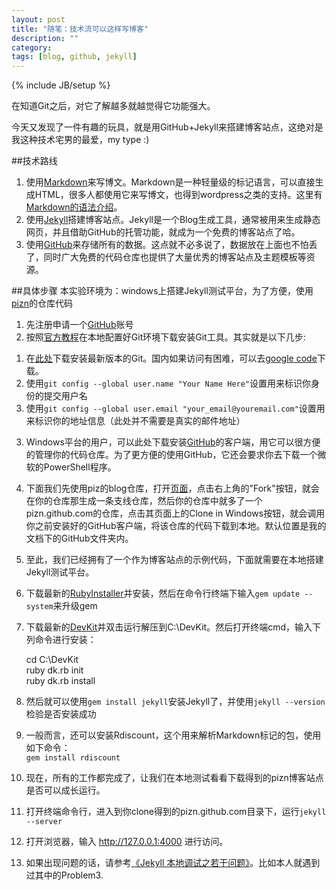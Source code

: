 ```yaml
---
layout: post
title: "随笔：技术流可以这样写博客"
description: ""
category: 
tags: [blog, github, jekyll]
---
```

{% include JB/setup %}

在知道Git之后，对它了解越多就越觉得它功能强大。

今天又发现了一件有趣的玩具，就是用GitHub+Jekyll来搭建博客站点，这绝对是我这种技术宅男的最爱，my type :)

##技术路线
1. 使用[Markdown](http://en.wikipedia.org/wiki/Markdown)来写博文。Markdown是一种轻量级的标记语言，可以直接生成HTML，很多人都使用它来写博文，也得到wordpress之类的支持。这里有[Markdown的语法介绍](http://wowubuntu.com/markdown/)。
2. 使用[Jekyll](https://github.com/mojombo/jekyll)搭建博客站点。Jekyll是一个Blog生成工具，通常被用来生成静态网页，并且借助GitHub的托管功能，就成为一个免费的博客站点了哈。
3. 使用[GitHub](https://github.com/)来存储所有的数据。这点就不必多说了，数据放在上面也不怕丢了，同时广大免费的代码仓库也提供了大量优秀的博客站点及主题模板等资源。

##具体步骤
本实验环境为：windows上搭建Jekyll测试平台，为了方便，使用[pizn](https://github.com/pizn/pizn.github.com)的仓库代码

1. 先注册申请一个[GitHub](https://github.com/)账号
2. 按照[官方教程](https://help.github.com/articles/set-up-git)在本地配置好Git环境下载安装Git工具。其实就是以下几步:  
  1) 在[此处](http://git-scm.com/downloads)下载安装最新版本的Git。国内如果访问有困难，可以去[google code](http://code.google.com/p/gitextensions/downloads/list)下载。  
  2) 使用`git config --global user.name "Your Name Here"`设置用来标识你身份的提交用户名    
  3)  使用`git config --global user.email "your_email@youremail.com"`设置用来标识你的地址信息（此处并不需要是真实的邮件地址）

3. Windows平台的用户，可以此处下载安装[GitHub](http://windows.github.com/)的客户端，用它可以很方便的管理你的代码仓库。为了更方便的使用GitHub，它还会要求你去下载一个微软的PowerShell程序。
4. 下面我们先使用piz的blog仓库，打开[页面](https://github.com/liqiangvip/pizn.github.com "pizn.github.com")，点击右上角的"Fork"按钮，就会在你的仓库那生成一条支线仓库，然后你的仓库中就多了一个pizn.github.com的仓库，点击其页面上的Clone in Windows按钮，就会调用你之前安装好的GitHub客户端，将该仓库的代码下载到本地。默认位置是我的文档下的GitHub文件夹内。
5. 至此，我们已经拥有了一个作为博客站点的示例代码，下面就需要在本地搭建Jekyll测试平台。
6. 下载最新的[RubyInstaller](http://rubyforge.org/frs/?group_id=167)并安装，然后在命令行终端下输入`gem update --system`来升级gem
7. 下载最新的[DevKit](https://github.com/oneclick/rubyinstaller/downloads/)并双击运行解压到C:\DevKit。然后打开终端cmd，输入下列命令进行安装：  

	cd C:\DevKit  
	ruby dk.rb init  
	ruby dk.rb install  

8. 然后就可以使用`gem install jekyll`安装Jekyll了，并使用`jekyll --version`检验是否安装成功
9. 一般而言，还可以安装Rdiscount，这个用来解析Markdown标记的包，使用如下命令：  
	`gem install rdiscount`
10. 现在，所有的工作都完成了，让我们在本地测试看看下载得到的pizn博客站点是否可以成长运行。
11. 打开终端命令行，进入到你clone得到的pizn.github.com目录下，运行`jekyll --server`
12. 打开浏览器，输入 http://127.0.0.1:4000 进行访问。
13. 如果出现问题的话，请参考[《Jekyll 本地调试之若干问题》](http://chxt6896.github.com/blog/2012/02/13/blog-jekyll-native.html)。比如本人就遇到过其中的Problem3.